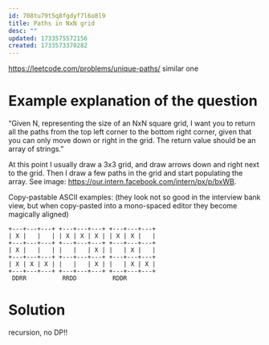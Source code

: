 ```yaml
---
id: 708tu79t5q8fgdyf7l6o8l9
title: Paths in NxN grid
desc: ""
updated: 1733575572156
created: 1733573370282
---
```



https://leetcode.com/problems/unique-paths/
similar one

# Example explanation of the question

“Given N, representing the size of an NxN square grid, I want you to return all the paths from the top left corner to the bottom right corner, given that you can only move down or right in the grid. The return value should be an array of strings.”

At this point I usually draw a 3x3 grid, and draw arrows down and right next to the grid. Then I draw a few paths in the grid and start populating the array. See image: https://our.intern.facebook.com/intern/px/p/bxWB.

Copy-pastable ASCII examples:
(they look not so good in the interview bank view, but when copy-pasted into a mono-spaced editor they become magically aligned)

```
+---+---+---+ +---+---+---+ +---+---+---+
| X |   |   | | X | X | X | | X | X |   |
+---+---+---+ +---+---+---+ +---+---+---+
| X |   |   | |   |   | X | |   | X |   |
+---+---+---+ +---+---+---+ +---+---+---+
| X | X | X | |   |   | X | |   | X | X |
+---+---+---+ +---+---+---+ +---+---+---+
 DDRR          RRDD          RDDR
```


# Solution
recursion, no DP!!




